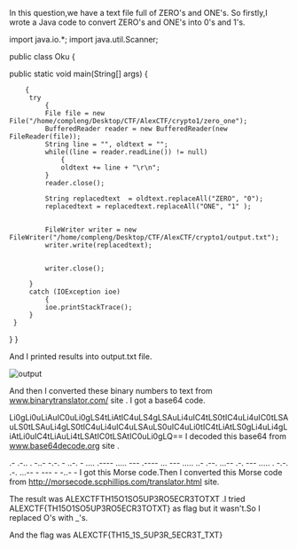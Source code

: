 In this question,we have a text file full of ZERO's and ONE's. So firstly,I wrote a Java code to convert ZERO's and ONE's into 0's and 1's. 

import java.io.*; import java.util.Scanner;

public class Oku {

 public static void main(String[] args) {

        {
         try
             {
             File file = new File("/home/compleng/Desktop/CTF/AlexCTF/crypto1/zero_one");
             BufferedReader reader = new BufferedReader(new FileReader(file));
             String line = "", oldtext = "";
             while((line = reader.readLine()) != null)
                 {
                 oldtext += line + "\r\n";
             }
             reader.close();

             String replacedtext  = oldtext.replaceAll("ZERO", "0");
             replacedtext = replacedtext.replaceAll("ONE", "1" );


             FileWriter writer = new FileWriter("/home/compleng/Desktop/CTF/AlexCTF/crypto1/output.txt");
             writer.write(replacedtext);


             writer.close();

         }
         catch (IOException ioe)
             {
             ioe.printStackTrace();
         }
     }

 }
}

And I printed results into output.txt file.

![output](https://cloud.githubusercontent.com/assets/17202745/22864979/f5b19190-f16b-11e6-9c40-2f2b1abf84be.png)


And then I converted these binary numbers to text from www.binarytranslator.com/ site .
I got a base64 code.

Li0gLi0uLiAuIC0uLi0gLS4tLiAtIC4uLS4gLSAuLi4uIC4tLS0tIC4uLi4uIC0tLSAuLS0tLSAuLi4gLS0tIC4uLi4uIC4uLSAuLS0uIC4uLi0tIC4tLiAtLS0gLi4uLi4gLiAtLi0uIC4tLiAuLi4tLSAtIC0tLSAtIC0uLi0gLQ== 
I decoded this base64 from www.base64decode.org site .

.- .-.. . -..- -.-. - ..-. - .... .---- ..... --- .---- ... --- ..... ..- .--. ...-- .-. --- ..... . -.-. .-. ...-- - --- - -..- - 
I got this Morse code.Then I converted this Morse code from  http://morsecode.scphillips.com/translator.html site.

The result was ALEXCTFTH15O1SO5UP3RO5ECR3TOTXT .I tried ALEXCTF{TH15O1SO5UP3RO5ECR3TOTXT} as flag but it wasn't.So I replaced O's with _'s.

And the flag was ALEXCTF{TH15_1S_5UP3R_5ECR3T_TXT}

